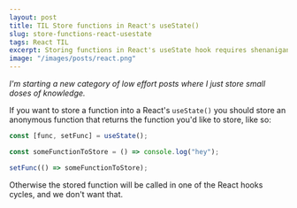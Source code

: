 ```yaml
---
layout: post
title: TIL Store functions in React's useState()
slug: store-functions-react-usestate
tags: React TIL
excerpt: Storing functions in React's useState hook requires shenanigans
image: "/images/posts/react.png"
---
```


_I'm starting a new category of low effort posts where I just store small doses of knowledge._

If you want to store a function into a React's `useState()` you should store an anonymous function that returns the function you'd like to store, like so:

```typescript
const [func, setFunc] = useState();

const someFunctionToStore = () => console.log("hey");

setFunc(() => someFunctionToStore);
```

Otherwise the stored function will be called in one of the React hooks cycles, and we don't want that.
